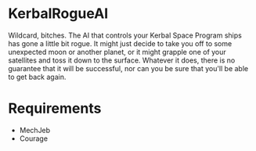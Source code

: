 # KerbalRogueAI

Wildcard, bitches.  The AI that controls your Kerbal Space Program ships
has gone a little bit rogue.  It might just decide to take you off to 
some unexpected moon or another planet, or it might grapple one of your
satellites and toss it down to the surface.  Whatever it does, there
is no guarantee that it will be successful, nor can you be sure that
you'll be able to get back again.

# Requirements

* MechJeb
* Courage
